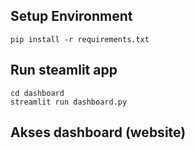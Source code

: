 ## Setup Environment
```
pip install -r requirements.txt
```

## Run steamlit app
```
cd dashboard
streamlit run dashboard.py
```

## Akses dashboard (website)
```

```
